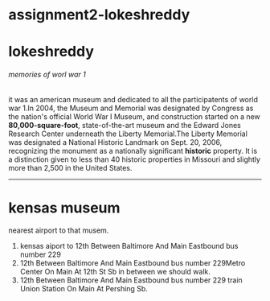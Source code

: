 # assignment2-lokeshreddy
# lokeshreddy 
###### memories of worl war 1
it was an american museum and dedicated to all the participatents of world war 1.In 2004, the Museum and Memorial was designated by Congress as the nation's official World War I Museum, and construction started on a new **80,000-square-foot**, state-of-the-art museum and the Edward Jones Research Center underneath the Liberty Memorial.The Liberty Memorial was designated a National Historic Landmark on Sept. 20, 2006, recognizing the monument as a nationally significant **historic** property. It is a distinction given to less than 40 historic properties in Missouri and slightly more than 2,500 in the United States.
_ _ _
# kensas museum
nearest airport to that musem.
1. kensas aiport to 12th Between Baltimore And Main Eastbound bus number 229
2. 12th Between Baltimore And Main Eastbound bus number 229Metro Center On Main At 12th St Sb in between we should walk.
3. 12th Between Baltimore And Main Eastbound bus number 229 train Union Station On Main At Pershing Sb.


